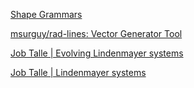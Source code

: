 
[Shape Grammars](http://www.shapegrammar.org/)



[msurguy/rad-lines: Vector Generator Tool](https://github.com/msurguy/rad-lines)



[Job Talle | Evolving Lindenmayer systems](https://jobtalle.com/evolving_lindenmayer_systems.html)



[Job Talle | Lindenmayer systems](https://jobtalle.com/lindenmayer_systems.html)
